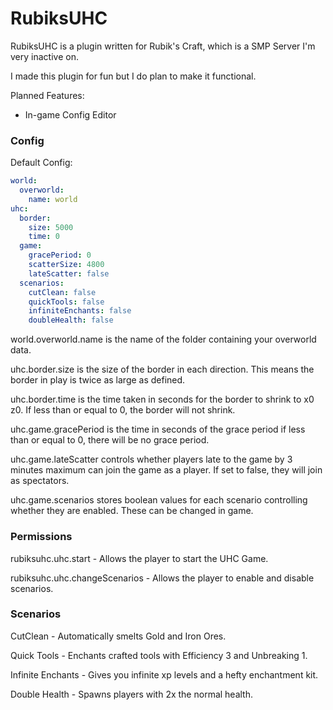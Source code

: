 # RubiksUHC

RubiksUHC is a plugin written for Rubik's Craft, which is a SMP Server I'm very inactive on. 

I made this plugin for fun but I do plan to make it functional.

Planned Features:

 - In-game Config Editor

### Config

Default Config:
```yaml
world:
  overworld:
    name: world
uhc:
  border:
    size: 5000
    time: 0
  game:
    gracePeriod: 0
    scatterSize: 4800
    lateScatter: false
  scenarios:
    cutClean: false
    quickTools: false
    infiniteEnchants: false
    doubleHealth: false
```
world.overworld.name is the name of the folder containing your overworld data.

uhc.border.size is the size of the border in each direction. This means the border in play is twice as large as defined.

uhc.border.time is the time taken in seconds for the border to shrink to x0 z0. If less than or equal to 0, the border will not shrink.

uhc.game.gracePeriod is the time in seconds of the grace period if less than or equal to 0, there will be no grace period.

uhc.game.lateScatter controls whether players late to the game by 3 minutes maximum can join the game as a player. If set to false, they will join as spectators.

uhc.game.scenarios stores boolean values for each scenario controlling whether they are enabled. These can be changed in game.

### Permissions

rubiksuhc.uhc.start - Allows the player to start the UHC Game.

rubiksuhc.uhc.changeScenarios - Allows the player to enable and disable scenarios.

### Scenarios

CutClean - Automatically smelts Gold and Iron Ores.

Quick Tools - Enchants crafted tools with Efficiency 3 and Unbreaking 1.

Infinite Enchants - Gives you infinite xp levels and a hefty enchantment kit.

Double Health - Spawns players with 2x the normal health.
